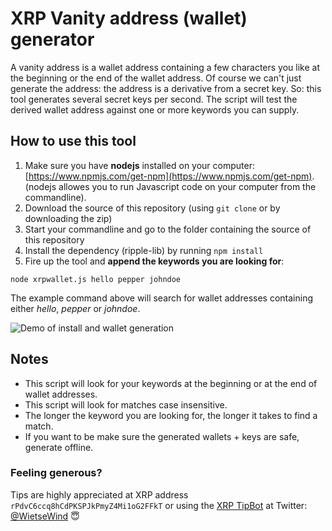 # XRP Vanity address (wallet) generator

A vanity address is a wallet address containing a few characters you like at the beginning or the end of the wallet address. Of course we can't just generate the address: the address is a derivative from a secret key. So: this tool generates several secret keys per second. The script will test the derived wallet address against one or more keywords you can supply.

## How to use this tool

1. Make sure you have **nodejs** installed on your computer:
[https://www.npmjs.com/get-npm](https://www.npmjs.com/get-npm).
(nodejs allowes you to run Javascript code on your computer from the commandline).
2. Download the source of this repository (using `git clone` or by downloading the zip)
3. Start your commandline and go to the folder containing the source of this repository
4. Install the dependency (ripple-lib) by running `npm install`
5. Fire up the tool and **append the keywords you are looking for**:
```
node xrpwallet.js hello pepper johndoe
```

The example command above will search for wallet addresses containing either _hello_, _pepper_ or _johndoe_.

![Demo of install and wallet generation](https://gtasb9v.dlvr.cloud/4.gif)

## Notes

- This script will look for your keywords at the beginning or at the end of wallet addresses.
- This script will look for matches case insensitive.
- The longer the keyword you are looking for, the longer it takes to find a match.
- If you want to be make sure the generated wallets + keys are safe, generate offline.

### Feeling generous?

Tips are highly appreciated at XRP address `rPdvC6ccq8hCdPKSPJkPmyZ4Mi1oG2FFkT` or using
the [XRP TipBot](https://xrptipbot.com) at Twitter: [@WietseWind](https://twitter.com/WietseWind) 😇